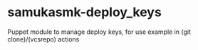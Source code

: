 samukasmk-deploy_keys
=====================

Puppet module to manage deploy keys, for use example in (git clone)/(vcsrepo) actions
